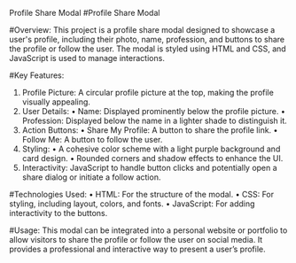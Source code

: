 Profile Share Modal
#Profile Share Modal

#Overview:
This project is a profile share modal designed to showcase a user's profile, including their photo, name, profession, and buttons to share the profile or follow the user. The modal is styled using HTML and CSS, and JavaScript is used to manage interactions.

#Key Features:
1. Profile Picture: A circular profile picture at the top, making the profile visually appealing.
2. User Details:
   • Name: Displayed prominently below the profile picture.
   • Profession: Displayed below the name in a lighter shade to distinguish it.
3. Action Buttons:
   • Share My Profile: A button to share the profile link.
   • Follow Me: A button to follow the user.
4. Styling:
   • A cohesive color scheme with a light purple background and card design.
   • Rounded corners and shadow effects to enhance the UI.
5. Interactivity: JavaScript to handle button clicks and potentially open a share dialog or initiate a follow action.

#Technologies Used:
• HTML: For the structure of the modal.
• CSS: For styling, including layout, colors, and fonts.
• JavaScript: For adding interactivity to the buttons.

#Usage:
This modal can be integrated into a personal website or portfolio to allow visitors to share the profile or follow the user on social media. It provides a professional and interactive way to present a user’s profile.
